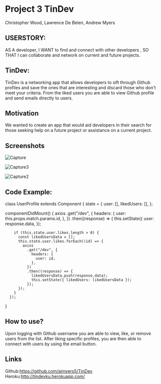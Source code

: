 # Project 3 TinDev
Christopher Wood, Lawrence De Belen, Andrew Myers

## USERSTORY:
AS A developer, I WANT to find and connect with other developers , SO THAT I can collaborate and network on current and future projects.


## TinDev:
TinDev is a networking app that allows developers to sift through Github profiles and save the ones that are interesting and discard those who don't meet your criteria. From the liked users you are able to view Github profile and send emails directly to users. 

## Motivation
We wanted to create an app that would aid developers in their search for those seeking help on a future project or assistance on a current project.   

## Screenshots
![Capture](https://user-images.githubusercontent.com/56177334/82126583-4a314e80-9773-11ea-9ae1-1f262efc4198.JPG)

![Capture3](https://user-images.githubusercontent.com/56177334/82126444-857f4d80-9772-11ea-809a-ff3d60998e72.JPG)

![Capture2](https://user-images.githubusercontent.com/56177334/82126450-90d27900-9772-11ea-83f0-922eb5a503c1.JPG)


## Code Example: 
class UserProfile extends Component {
  state = {
    user: [],
    likedUsers: [],
  };

  componentDidMount() {
    axios
      .get("/dev", {
        headers: {
          user: this.props.match.params.id,
        },
      })
      .then((response) => {
        this.setState({
          user: response.data,
        });

        if (this.state.user.likes.length > 0) {
          const likedUsersData = [];
          this.state.user.likes.forEach((id) => {
            axios
              .get("/dev", {
                headers: {
                  user: id,
                },
              })
              .then((response) => {
                likedUsersData.push(response.data);
                this.setState({ likedUsers: likedUsersData });
              });
          });
        }
      });
  }


## How to use?
Upon logging with Github username you are able to view, like, or remove users from the list. After liking specific profiles, you are then able to connect with users by using the email button. 

## Links
Github:https://github.com/ajmyers5/TinDev
Heroku:http://tindevku.herokuapp.com/